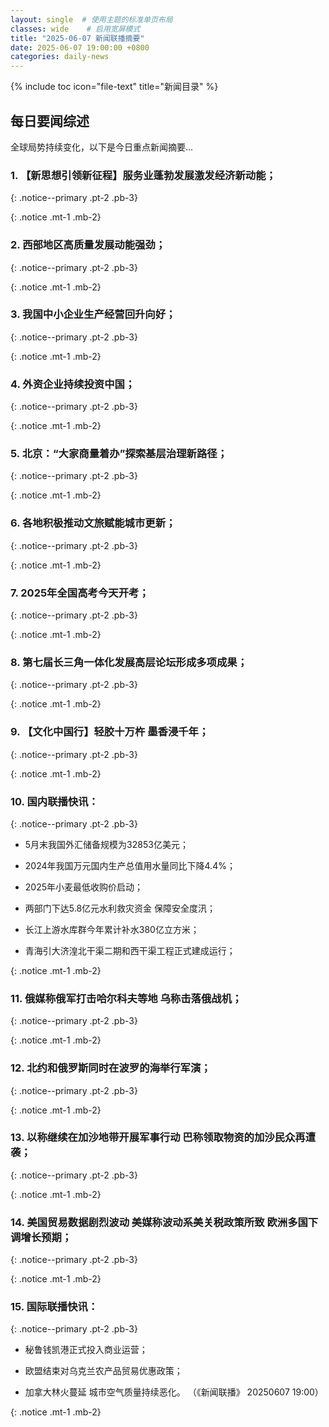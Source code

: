 ```yaml
---
layout: single  # 使用主题的标准单页布局
classes: wide    # 启用宽屏模式
title: "2025-06-07 新闻联播摘要"
date: 2025-06-07 19:00:00 +0800
categories: daily-news
---
```


{% include toc icon="file-text" title="新闻目录" %}
   
## 每日要闻综述

全球局势持续变化，以下是今日重点新闻摘要...

### 1. 【新思想引领新征程】服务业蓬勃发展激发经济新动能； 

{: .notice--primary .pt-2 .pb-3}

{: .notice .mt-1 .mb-2}

### 2. 西部地区高质量发展动能强劲； 

{: .notice--primary .pt-2 .pb-3}

{: .notice .mt-1 .mb-2}

### 3. 我国中小企业生产经营回升向好； 

{: .notice--primary .pt-2 .pb-3}

{: .notice .mt-1 .mb-2}

### 4. 外资企业持续投资中国； 

{: .notice--primary .pt-2 .pb-3}

{: .notice .mt-1 .mb-2}

### 5. 北京：“大家商量着办”探索基层治理新路径； 

{: .notice--primary .pt-2 .pb-3}

{: .notice .mt-1 .mb-2}

### 6. 各地积极推动文旅赋能城市更新； 

{: .notice--primary .pt-2 .pb-3}

{: .notice .mt-1 .mb-2}

### 7. 2025年全国高考今天开考； 

{: .notice--primary .pt-2 .pb-3}

{: .notice .mt-1 .mb-2}

### 8. 第七届长三角一体化发展高层论坛形成多项成果； 

{: .notice--primary .pt-2 .pb-3}

{: .notice .mt-1 .mb-2}

### 9. 【文化中国行】轻胶十万杵 墨香浸千年； 

{: .notice--primary .pt-2 .pb-3}

{: .notice .mt-1 .mb-2}

### 10. 国内联播快讯： 

{: .notice--primary .pt-2 .pb-3}

- 5月末我国外汇储备规模为32853亿美元；

- 2024年我国万元国内生产总值用水量同比下降4.4%；

- 2025年小麦最低收购价启动；

- 两部门下达5.8亿元水利救灾资金 保障安全度汛；

- 长江上游水库群今年累计补水380亿立方米；

- 青海引大济湟北干渠二期和西干渠工程正式建成运行；

{: .notice .mt-1 .mb-2}

### 11. 俄媒称俄军打击哈尔科夫等地 乌称击落俄战机； 

{: .notice--primary .pt-2 .pb-3}

{: .notice .mt-1 .mb-2}

### 12. 北约和俄罗斯同时在波罗的海举行军演； 

{: .notice--primary .pt-2 .pb-3}

{: .notice .mt-1 .mb-2}

### 13. 以称继续在加沙地带开展军事行动 巴称领取物资的加沙民众再遭袭； 

{: .notice--primary .pt-2 .pb-3}

{: .notice .mt-1 .mb-2}

### 14. 美国贸易数据剧烈波动 美媒称波动系美关税政策所致 欧洲多国下调增长预期； 

{: .notice--primary .pt-2 .pb-3}

{: .notice .mt-1 .mb-2}

### 15. 国际联播快讯： 

{: .notice--primary .pt-2 .pb-3}

- 秘鲁钱凯港正式投入商业运营；

- 欧盟结束对乌克兰农产品贸易优惠政策；

- 加拿大林火蔓延 城市空气质量持续恶化。 （《新闻联播》 20250607 19:00）

{: .notice .mt-1 .mb-2}